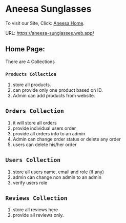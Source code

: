 # Aneesa Sunglasses

To visit our Site, Click: [Aneesa Home](https://aneesa-sunglasses.web.app/).

URL: https://aneesa-sunglasses.web.app/



## Home Page:

There are 4 Collections

### `Products Collection`

1.  store all products. 
2.  can provide only one product based on ID.
3.  Admin can add products from website. 

## `Orders Collection`

1.  it will store all orders
2.  provide individual users order
3.  provide all orders info to an admin
4.  Admin can change order status or delete any order
5.  users can delete his/her order

## `Users Collection`

1.  store all users name, email and role (if any)
2.  admin can change non admin to an admin
3.  verify users role

## `Reviews Collection`

1.  store all reviews here
2.  provide all reviews only.

